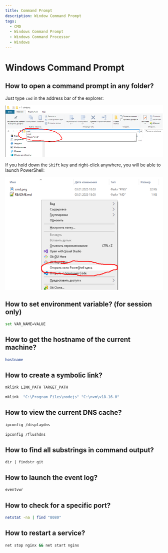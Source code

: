 ```yaml
---
title: Command Prompt
description: Window Command Prompt
tags:
  - CMD
  - Windows Command Prompt
  - Windows Command Processor
  - Windows
---
```


# Windows Command Prompt

## How to open a command prompt in any folder?

Just type `cmd` in the address bar of the explorer:

![cmd](assets/cmd.png)

If you hold down the `Shift` key and right-click anywhere, you will be able to launch PowerShell:

![PowerShell](assets/powershell.png)

## How to set environment variable? (for session only)

```bash
set VAR_NAME=VALUE
```

## How to get the hostname of the current machine?

```bash
hostname
```

## How to create a symbolic link?

```bash title="Syntax"
mklink LINK_PATH TARGET_PATH
```

```bash title="Example"
mklink  "C:\Program Files\nodejs" "C:\nvm\v18.16.0" 
```

## How to view the current DNS cache?

```bash title="View cache"
ipconfig /displaydns
```

```bash title="Clear cache"
ipconfig /flushdns
```

## How to find all substrings in command output?

```
dir | findstr git
```

## How to launch the event log?

```bash
eventvwr
```

## How to check for a specific port?

```bash
netstat -na | find "8080"
```

## How to restart a service?

```bash
net stop nginx && net start nginx
```
